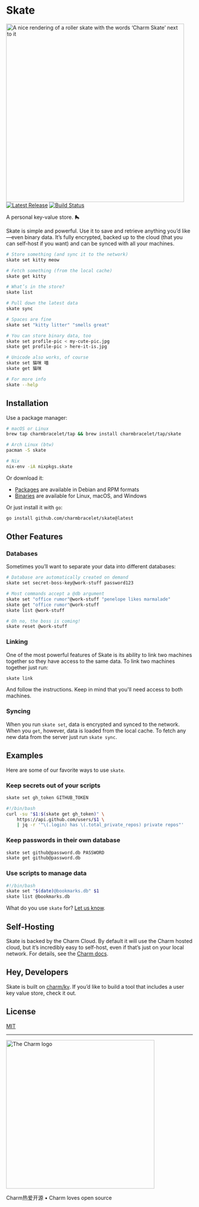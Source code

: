 # Skate

<p>
    <img src="https://stuff.charm.sh/skate/skate-header.png?2" width="480" alt="A nice rendering of a roller skate with the words ‘Charm Skate’ next to it"><br>
    <a href="https://github.com/charmbracelet/skate/releases"><img src="https://img.shields.io/github/release/charmbracelet/skate.svg" alt="Latest Release"></a>
    <a href="https://github.com/charmbracelet/skate/actions"><img src="https://github.com/charmbracelet/skate/workflows/build/badge.svg" alt="Build Status"></a>
</p>

A personal key-value store. 🛼

Skate is simple and powerful. Use it to save and retrieve anything you’d
like—even binary data. It’s fully encrypted, backed up to the cloud (that you
can self-host if you want) and can be synced with all your machines.

```bash
# Store something (and sync it to the network)
skate set kitty meow

# Fetch something (from the local cache)
skate get kitty

# What’s in the store?
skate list

# Pull down the latest data
skate sync

# Spaces are fine
skate set "kitty litter" "smells great"

# You can store binary data, too
skate set profile-pic < my-cute-pic.jpg
skate get profile-pic > here-it-is.jpg

# Unicode also works, of course
skate set 猫咪 喵
skate get 猫咪

# For more info
skate --help
```

## Installation

Use a package manager:

```bash
# macOS or Linux
brew tap charmbracelet/tap && brew install charmbracelet/tap/skate

# Arch Linux (btw)
pacman -S skate

# Nix
nix-env -iA nixpkgs.skate
```

Or download it:

* [Packages][releases] are available in Debian and RPM formats
* [Binaries][releases] are available for Linux, macOS, and Windows

Or just install it with `go`:

```bash
go install github.com/charmbracelet/skate@latest
```

[releases]: https://github.com/charmbracelet/skate/releases

## Other Features

### Databases

Sometimes you’ll want to separate your data into different databases:

```bash
# Database are automatically created on demand
skate set secret-boss-key@work-stuff password123

# Most commands accept a @db argument
skate set "office rumor"@work-stuff "penelope likes marmalade"
skate get "office rumor"@work-stuff
skate list @work-stuff

# Oh no, the boss is coming!
skate reset @work-stuff
```

### Linking

One of the most powerful features of Skate is its ability to link two machines
together so they have access to the same data. To link two machines together
just run:

```bash
skate link
```

And follow the instructions. Keep in mind that you'll need access to both
machines.

### Syncing

When you run `skate set`, data is encrypted and synced to the network. When
you `get`, however, data is loaded from the local cache. To fetch any new data
from the server just run `skate sync`.

## Examples

Here are some of our favorite ways to use `skate`.

### Keep secrets out of your scripts

```bash
skate set gh_token GITHUB_TOKEN

#!/bin/bash
curl -su "$1:$(skate get gh_token)" \
    https://api.github.com/users/$1 \
    | jq -r '"\(.login) has \(.total_private_repos) private repos"'
```

### Keep passwords in their own database

```bash
skate set github@password.db PASSWORD
skate get github@password.db
```

### Use scripts to manage data

```bash
#!/bin/bash
skate set "$(date)@bookmarks.db" $1
skate list @bookmarks.db
```

What do you use `skate` for? [Let us know](mailto:vt100@charm.sh).

## Self-Hosting

Skate is backed by the Charm Cloud. By default it will use the Charm hosted
cloud, but it’s incredibly easy to self-host, even if that’s just on your
local network. For details, see the [Charm docs][selfhost].

[selfhost]: https://github.com/charmbracelet/charm#self-hosting

## Hey, Developers

Skate is built on [charm/kv](https://github.com/charmbracelet/charm#charm-kv). If
you’d like to build a tool that includes a user key value store, check it out.

## License

[MIT](https://github.com/charmbracelet/skate/raw/main/LICENSE)

***

<a href="https://charm.sh/"><img alt="The Charm logo" src="https://stuff.charm.sh/charm-badge-unrounded.jpg" width="400"></a>

Charm热爱开源 • Charm loves open source

